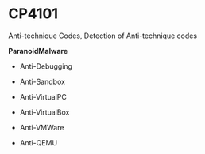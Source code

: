 CP4101
======

Anti-technique Codes, Detection of Anti-technique codes

**ParanoidMalware**

- Anti-Debugging

- Anti-Sandbox

- Anti-VirtualPC

- Anti-VirtualBox

- Anti-VMWare

- Anti-QEMU
